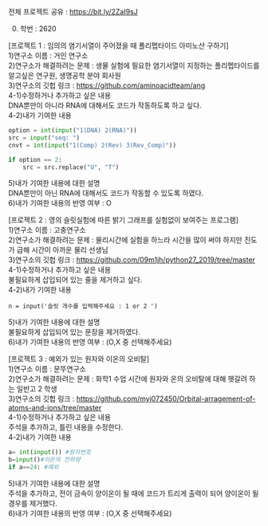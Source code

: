 전체 프로젝트 공유 : https://bit.ly/2ZaI9sJ

0. 학번 : 2620

[프로젝트 1 : 임의의 염기서열이 주어졌을 때 폴리펩타이드 아미노산 구하기]<br>
1)연구소 이름 : 거인 연구소<br>
2)연구소가 해결하려는 문제 : 생물 실험에 필요한 염기서열이 지정하는 폴리펩타이드를 알고싶은 연구원, 생명공학 분야 회사원
<br>
3)연구소의 깃헙 링크 : https://github.com/aminoacidteam/ang
<br>
4-1)수정하거나 추가하고 싶은 내용<br>
DNA뿐만이 아니라 RNA에 대해서도 코드가 작동하도록 하고 싶다.<br>
4-2)내가 기여한 내용<br>
```python
option = int(input("1(DNA) 2(RNA)"))
src = input("seq: ")
cnvt = int(input("1(Comp) 2(Rev) 3(Rev_Comp)"))

if option == 2:
    src = src.replace("U", "T")
```
5)내가 기여한 내용에 대한 설명<br>
DNA뿐만이 아닌 RNA에 대해서도 코드가 작동할 수 있도록 하였다.<br>
6)내가 기여한 내용의 반영 여부 : O<br>

[프로젝트 2 : 영의 슬릿실험에 따른 밝기 그래프를 실험없이 보여주는 프로그램]<br>
1)연구소 이름 : 고충연구소<br>
2)연구소가 해결하려는 문제 : 물리시간에 실험을 하느라 시간을 많이 써야 하지만 진도가 급해 시간이 아까운 물리 선생님<br>
3)연구소의 깃헙 링크 : https://github.com/09m1jh/python27_2019/tree/master<br>
4-1)수정하거나 추가하고 싶은 내용<br>
불필요하게 삽입되어 있는 줄을 제거하고 싶다.<br>
4-2)내가 기여한 내용<br>
```
n = input('슬릿 개수를 입력해주세요 : 1 or 2 ')
```
5)내가 기여한 내용에 대한 설명<br>
불필요하게 삽입되어 있는 문장을 제거하였다.<br>
6)내가 기여한 내용의 반영 여부 : (O,X 중 선택해주세요)<br>

[프로젝트 3 : 예외가 있는 원자와 이온의 오비탈]<br>
1)연구소 이름 : 문뚜연구소<br>
2)연구소가 해결하려는 문제 : 화학1 수업 시간에 원자와 온의 오비탈에 대해 헷갈려 하는 일반고 2 학생<br>
3)연구소의 깃헙 링크 : https://github.com/myj072450/Orbital-arragement-of-atoms-and-ions/tree/master<br>
4-1)수정하거나 추가하고 싶은 내용<br>
주석을 추가하고, 틀린 내용을 수정한다.<br>
4-2)내가 기여한 내용<br>
```python
a= int(input()) #원자번호
b=input()#이온의 전하량
if a==24: #예외
```
5)내가 기여한 내용에 대한 설명<br>
주석을 추가하고, 전이 금속이 양이온이 될 때에 코드가 트리게 출력이 되어 양이온이 될 경우를 제거했다.<br>
6)내가 기여한 내용의 반영 여부 : (O,X 중 선택해주세요)<br>
